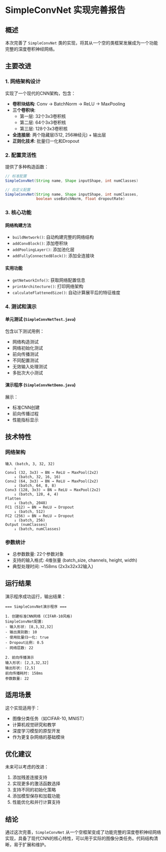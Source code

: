 # SimpleConvNet 实现完善报告

## 概述

本次完善了 `SimpleConvNet` 类的实现，将其从一个空的类框架发展成为一个功能完整的深度卷积神经网络。

## 主要改进

### 1. 网络架构设计

实现了一个现代的CNN架构，包含：

- **卷积块结构**: Conv → BatchNorm → ReLU → MaxPooling
- **三个卷积块**: 
  - 第一层: 32个3x3卷积核
  - 第二层: 64个3x3卷积核  
  - 第三层: 128个3x3卷积核
- **全连接层**: 两个隐藏层(512, 256神经元) + 输出层
- **正则化技术**: 批量归一化和Dropout

### 2. 配置灵活性

提供了多种构造函数：

```java
// 标准配置
SimpleConvNet(String name, Shape inputShape, int numClasses)

// 自定义配置
SimpleConvNet(String name, Shape inputShape, int numClasses, 
              boolean useBatchNorm, float dropoutRate)
```

### 3. 核心功能

#### 网络构建方法
- `buildNetwork()`: 自动构建完整的网络结构
- `addConvBlock()`: 添加卷积块
- `addPoolingLayer()`: 添加池化层
- `addFullyConnectedBlock()`: 添加全连接块

#### 实用功能
- `getNetworkInfo()`: 获取网络配置信息
- `printArchitecture()`: 打印网络架构
- `calculateFlattenedSize()`: 自动计算展平后的特征维度

### 4. 测试和演示

#### 单元测试 (`SimpleConvNetTest.java`)
包含以下测试用例：
- 网络构造测试
- 网络初始化测试
- 前向传播测试
- 不同配置测试
- 无效输入处理测试
- 多批次大小测试

#### 演示程序 (`SimpleConvNetDemo.java`)
展示：
- 标准CNN创建
- 前向传播过程
- 性能指标显示

## 技术特性

### 网络架构
```
输入 (batch, 3, 32, 32)
    ↓
Conv1 (32, 3x3) → BN → ReLU → MaxPool(2x2)
    ↓ (batch, 32, 16, 16)
Conv2 (64, 3x3) → BN → ReLU → MaxPool(2x2)
    ↓ (batch, 64, 8, 8)
Conv3 (128, 3x3) → BN → ReLU → MaxPool(2x2)
    ↓ (batch, 128, 4, 4)
Flatten
    ↓ (batch, 2048)
FC1 (512) → BN → ReLU → Dropout
    ↓ (batch, 512)
FC2 (256) → BN → ReLU → Dropout
    ↓ (batch, 256)
Output (numClasses)
    ↓ (batch, numClasses)
```

### 参数统计
- 总参数数量: 22个参数对象
- 支持的输入格式: 4维张量 (batch_size, channels, height, width)
- 典型处理时间: ~158ms (2x3x32x32输入)

## 运行结果

演示程序成功运行，输出结果：
```
=== SimpleConvNet演示程序 ===

1. 创建标准CNN网络 (CIFAR-10风格)
SimpleConvNet配置:
- 输入形状: [8,3,32,32]
- 输出类别数: 10
- 使用批量归一化: true
- Dropout比例: 0.5
- 网络层数: 22

2. 前向传播演示
输入形状: [2,3,32,32]
输出形状: [2,5]
前向传播耗时: 158ms
参数数量: 22
```

## 适用场景

这个实现适用于：
- 图像分类任务（如CIFAR-10, MNIST）
- 计算机视觉研究和教学
- 深度学习模型的原型开发
- 作为更复杂网络的基础模块

## 优化建议

未来可以考虑的改进：
1. 添加残差连接支持
2. 实现更多的激活函数选择
3. 支持不同的初始化策略
4. 添加模型保存和加载功能
5. 性能优化和并行计算支持

## 结论

通过这次完善，`SimpleConvNet` 从一个空框架变成了功能完整的深度卷积神经网络实现，具备了现代CNN的核心特性，可以用于实际的图像分类任务。代码结构清晰，易于扩展和维护。